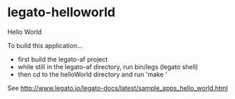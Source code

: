 legato-helloworld
=================

Hello World

To build this application... 

- first build the legato-af project
- while still in the legato-af directory, run bin/legs (legato shell)
- then cd to the helloWorld directory and run 'make <target>'

See <http://www.legato.io/legato-docs/latest/sample_apps_hello_world.html>
